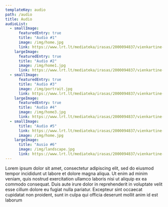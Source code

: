 ```yaml
---
templateKey: audio
path: /audio
title: Audio
audioList:
  - smallImage:
      featuredEntry: true
      title: "Audio #1"
      image: /img/home.jpg
      link: https://www.lrt.lt/mediateka/irasas/2000094837/vienkartine-planeta-ekologines-infekciniu-ligu-priezastys
    largeImage:
      featuredEntry: true
      title: "Audio #2"
      image: /img/home1.jpg
      link: https://www.lrt.lt/mediateka/irasas/2000094837/vienkartine-planeta-ekologines-infekciniu-ligu-priezastys
  - smallImage:
      featuredEntry: true
      title: "Audio #3"
      image: /img/portrait.jpg
      link: https://www.lrt.lt/mediateka/irasas/2000094837/vienkartine-planeta-ekologines-infekciniu-ligu-priezastys
    largeImage:
      featuredEntry: true
      title: "Audio #4"
      image: /img/home3.jpg
      link: https://www.lrt.lt/mediateka/irasas/2000094837/vienkartine-planeta-ekologines-infekciniu-ligu-priezastys
  - smallImage:
      title: "Audio #5"
      link: https://www.lrt.lt/mediateka/irasas/2000094837/vienkartine-planeta-ekologines-infekciniu-ligu-priezastys
      image: /img/home.jpg
    largeImage:
      title: "Ausio #6"
      image: /img/landscape.jpg
      link: https://www.lrt.lt/mediateka/irasas/2000094837/vienkartine-planeta-ekologines-infekciniu-ligu-priezastys
---
```


Lorem ipsum dolor sit amet, consectetur adipiscing elit, sed do eiusmod tempor incididunt ut labore et dolore magna aliqua. Ut enim ad minim veniam, quis nostrud exercitation ullamco laboris nisi ut aliquip ex ea commodo consequat. Duis aute irure dolor in reprehenderit in voluptate velit esse cillum dolore eu fugiat nulla pariatur. Excepteur sint occaecat cupidatat non proident, sunt in culpa qui officia deserunt mollit anim id est laborum
